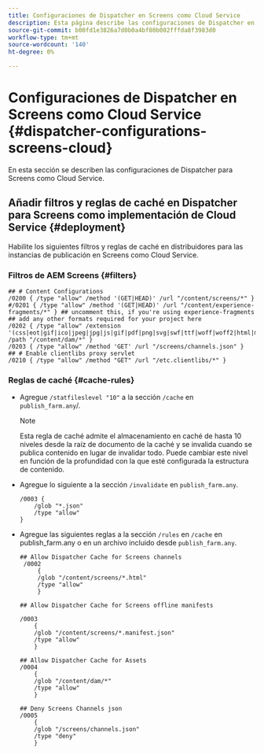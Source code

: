 ```yaml
---
title: Configuraciones de Dispatcher en Screens como Cloud Service
description: Esta página describe las configuraciones de Dispatcher en Screens como un Cloud Service.
source-git-commit: b00fd1e3826a7d0b0a4bf80b002fffda8f3983d0
workflow-type: tm+mt
source-wordcount: '140'
ht-degree: 0%

---
```



# Configuraciones de Dispatcher en Screens como Cloud Service {#dispatcher-configurations-screens-cloud}

En esta sección se describen las configuraciones de Dispatcher para Screens como Cloud Service.

## Añadir filtros y reglas de caché en Dispatcher para Screens como implementación de Cloud Service {#deployment}

Habilite los siguientes filtros y reglas de caché en distribuidores para las instancias de publicación en Screens como Cloud Service.

### Filtros de AEM Screens {#filters}

```
## # Content Configurations
/0200 { /type "allow" /method '(GET|HEAD)' /url "/content/screens/*" }
#/0201 { /type "allow" /method '(GET|HEAD)' /url "/content/experience-fragments/*" } ## uncomment this, if you're using experience-fragments
## add any other formats required for your project here
/0202 { /type "allow" /extension '(css|eot|gif|ico|jpeg|jpg|js|gif|pdf|png|svg|swf|ttf|woff|woff2|html|mp4|mov|m4v)' /path "/content/dam/*" }
/0203 { /type "allow" /method 'GET' /url "/screens/channels.json" }
## # Enable clientlibs proxy servlet
/0210 { /type "allow" /method "GET" /url "/etc.clientlibs/*" }
```

### Reglas de caché {#cache-rules}

* Agregue `/statfileslevel "10"` a la sección `/cache` en `publish_farm.any`/.

   >[!NOTE]
   >Esta regla de caché admite el almacenamiento en caché de hasta 10 niveles desde la raíz de documento de la caché y se invalida cuando se publica contenido en lugar de invalidar todo. Puede cambiar este nivel en función de la profundidad con la que esté configurada la estructura de contenido.

* Agregue lo siguiente a la sección `/invalidate` en `publish_farm.any`.

   ```
   /0003 {
       /glob "*.json"
       /type "allow"
   }
   ```

* Agregue las siguientes reglas a la sección `/rules` en `/cache` en publish_farm.any o en un archivo incluido desde `publish_farm.any`.

   ```
   ## Allow Dispatcher Cache for Screens channels
    /0002
        {
        /glob "/content/screens/*.html"
        /type "allow"
        }
   
   ## Allow Dispatcher Cache for Screens offline manifests
   
   /0003
       {
       /glob "/content/screens/*.manifest.json"
       /type "allow"
       }
   
   ## Allow Dispatcher Cache for Assets
   /0004
       {
       /glob "/content/dam/*"
       /type "allow"
       }
   
   ## Deny Screens Channels json
   /0005
       {
       /glob "/screens/channels.json"
       /type "deny"
       }
   ```
